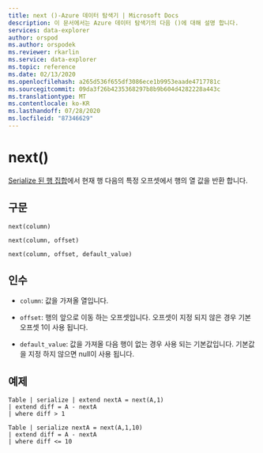 ```yaml
---
title: next ()-Azure 데이터 탐색기 | Microsoft Docs
description: 이 문서에서는 Azure 데이터 탐색기의 다음 ()에 대해 설명 합니다.
services: data-explorer
author: orspod
ms.author: orspodek
ms.reviewer: rkarlin
ms.service: data-explorer
ms.topic: reference
ms.date: 02/13/2020
ms.openlocfilehash: a265d536f655df3086ece1b9953eaade4717781c
ms.sourcegitcommit: 09da3f26b4235368297b8b9b604d4282228a443c
ms.translationtype: MT
ms.contentlocale: ko-KR
ms.lasthandoff: 07/28/2020
ms.locfileid: "87346629"
---
```

# <a name="next"></a>next()

[Serialize 된 행 집합](./windowsfunctions.md#serialized-row-set)에서 현재 행 다음의 특정 오프셋에서 행의 열 값을 반환 합니다.

## <a name="syntax"></a>구문

`next(column)`

`next(column, offset)`

`next(column, offset, default_value)`

## <a name="arguments"></a>인수

* `column`: 값을 가져올 열입니다.

* `offset`: 행의 앞으로 이동 하는 오프셋입니다. 오프셋이 지정 되지 않은 경우 기본 오프셋 1이 사용 됩니다.

* `default_value`: 값을 가져올 다음 행이 없는 경우 사용 되는 기본값입니다. 기본값을 지정 하지 않으면 null이 사용 됩니다.


## <a name="examples"></a>예제
```kusto
Table | serialize | extend nextA = next(A,1)
| extend diff = A - nextA
| where diff > 1

Table | serialize nextA = next(A,1,10)
| extend diff = A - nextA
| where diff <= 10
```